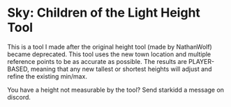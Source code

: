 # Sky: Children of the Light Height Tool

This is a tool I made after the original height tool (made by NathanWolf) became deprecated. This tool uses the new town location and multiple reference points to be as accurate as possible. 
The results are PLAYER-BASED, meaning that any new tallest or shortest heights will adjust and refine the existing min/max.

You have a height not measurable by the tool? Send starkidd a message on discord.
